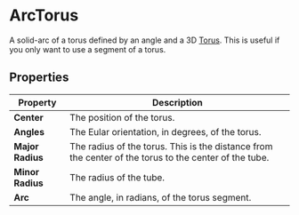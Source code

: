# ArcTorus

A solid-arc of a torus defined by an angle and a 3D [Torus](Type-Torus.md). This is useful if you only want to use a segment of a torus.

## Properties

| **Property**     | **Description**                                              |
| ---------------- | ------------------------------------------------------------ |
| **Center**       | The position of the torus.                                   |
| **Angles**       | The Eular orientation, in degrees, of the torus.             |
| **Major Radius** | The radius of the torus. This is the distance from the center of the torus to the center of the tube. |
| **Minor Radius** | The radius of the tube.                                      |
| **Arc**          | The angle, in radians, of the torus segment.                 |

